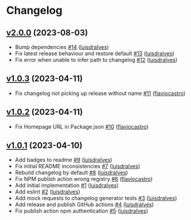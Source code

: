 # Changelog

## [v2.0.0](https://github.com/untile/github-changelog-generator/releases/tag/v2.0.0) (2023-08-03)
- Bump dependencies [\#14](https://github.com/untile/github-changelog-generator/pull/14) ([luisdralves](https://github.com/luisdralves))
- Fix latest release behaviour and restore default [\#13](https://github.com/untile/github-changelog-generator/pull/13) ([luisdralves](https://github.com/luisdralves))
- Fix error when unable to infer path to changelog [\#12](https://github.com/untile/github-changelog-generator/pull/12) ([luisdralves](https://github.com/luisdralves))

## [v1.0.3](https://github.com/untile/github-changelog-generator/releases/tag/v1.0.3) (2023-04-11)
- Fix changelog not picking up release without name [\#11](https://github.com/untile/github-changelog-generator/pull/11) ([flaviocastro](https://github.com/flaviocastro))

## [v1.0.2](https://github.com/untile/github-changelog-generator/releases/tag/v1.0.2) (2023-04-11)
- Fix Homepage URL in Package.json [\#10](https://github.com/untile/github-changelog-generator/pull/10) ([flaviocastro](https://github.com/flaviocastro))

## [v1.0.1](https://github.com/untile/github-changelog-generator/releases/tag/v1.0.1) (2023-04-10)
- Add badges to readme [\#9](https://github.com/untile/github-changelog-generator/pull/9) ([luisdralves](https://github.com/luisdralves))
- Fix initial README inconsistencies [\#7](https://github.com/untile/github-changelog-generator/pull/7) ([luisdralves](https://github.com/luisdralves))
- Rebuild changelog by default [\#8](https://github.com/untile/github-changelog-generator/pull/8) ([luisdralves](https://github.com/luisdralves))
- Fix NPM publish action wrong registry [\#6](https://github.com/untile/github-changelog-generator/pull/6) ([flaviocastro](https://github.com/flaviocastro))
- Add initial implementation [\#1](https://github.com/untile/github-changelog-generator/pull/1) ([luisdralves](https://github.com/luisdralves))
- Add eslint [\#2](https://github.com/untile/github-changelog-generator/pull/2) ([luisdralves](https://github.com/luisdralves))
- Add mock requests to changelog generator tests [\#3](https://github.com/untile/github-changelog-generator/pull/3) ([luisdralves](https://github.com/luisdralves))
- Add release and publish GitHub actions [\#4](https://github.com/untile/github-changelog-generator/pull/4) ([luisdralves](https://github.com/luisdralves))
- Fix publish action npm authentication [\#5](https://github.com/untile/github-changelog-generator/pull/5) ([luisdralves](https://github.com/luisdralves))
